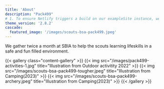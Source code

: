 ```yaml
---
title: 'About'
description: "Pack499"
# 1. To ensure Netlify triggers a build on our exampleSite instance, we need to change a file in the exampleSite directory.
theme_version: '2.8.2'
cascade:
  featured_image: '/images/scouts-bsa-pack499.jpeg'
---
```

We gather twice a month at SBIA to help the scouts learning lifeskills in a safe and fun filled environment. 

{{< gallery class="content-gallery" >}}
  {{< img src="/images/pack499-activities-1.jpg" title="Illustration from Outdoor activitity 2022" >}}
  {{< img src="/images/scouts-bsa-pack499-tougher.jpeg" title="Illustration from Camping(2023)" >}}
  {{< img src="/images/scouts-bsa-pack499-archery.jpeg" title="Illustration from Camping(2023)" >}}
{{< /gallery >}}
